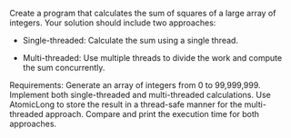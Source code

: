 Create a program that calculates the sum of squares of a large array of integers. Your solution should include two approaches:

- Single-threaded: Calculate the sum using a single thread.

- Multi-threaded: Use multiple threads to divide the work and compute the sum concurrently.

Requirements:
Generate an array of integers from 0 to 99,999,999.
Implement both single-threaded and multi-threaded calculations.
Use AtomicLong to store the result in a thread-safe manner for the multi-threaded approach.
Compare and print the execution time for both approaches.
